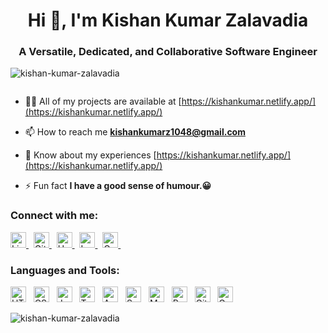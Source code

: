 <!--![logo](https://github.com/Kishan-Kumar-Zalavadia/Kishan-Kumar-Zalavadia/blob/main/Github%20Banner.png)
<!-- -------------------------------------------- -->

<h1 align="center">Hi 👋, I'm Kishan Kumar Zalavadia</h1>
<h3 align="center">A Versatile, Dedicated, and Collaborative Software Engineer</h3>



<!-- -------------------------------------------- -->
<!--<img
  align="right"
  alt="Coding"
  width="300"
  height="250"
  src="https://camo.githubusercontent.com/5ddf73ad3a205111cf8c686f687fc216c2946a75005718c8da5b837ad9de78c9/68747470733a2f2f7468756d62732e6766796361742e636f6d2f4576696c4e657874446576696c666973682d736d616c6c2e676966"
/>
-->

<!-- -------------------------------------------- -->
<p align="left">
  <img
    src="https://komarev.com/ghpvc/?username=kishan-kumar-zalavadia&label=Profile%20views&color=0e75b6&style=flat"
    alt="kishan-kumar-zalavadia"
  />
</p>

<!-- <p align="left">
  <a href="https://github.com/ryo-ma/github-profile-trophy"
    ><img
      src="https://github-profile-trophy.vercel.app/?username=kishan-kumar-zalavadia"
      alt="kishan-kumar-zalavadia"
  /></a>
</p> -->

<p align="left">
  <a href="https://twitter.com/" target="blank"
    ><img
      src="https://img.shields.io/twitter/follow/?logo=twitter&style=for-the-badge"
      alt=""
  /></a>
</p>

- 👨‍💻 All of my projects are available at [https://kishankumar.netlify.app/](https://kishankumar.netlify.app/)

- 📫 How to reach me **kishankumarz1048@gmail.com**

- 📄 Know about my experiences [https://kishankumar.netlify.app/](https://kishankumar.netlify.app/)

- ⚡ Fun fact **I have a good sense of humour.😀**

<!-- -------------------------------------------- -->
<!--
<h3 align="left">Connect with me:</h3>
<p align="left">
  <a href="https://linkedin.com/in/kishan kumar zalavadia" target="blank"
    ><img
      align="center"
      src="https://cdn-icons-png.flaticon.com/128/3536/3536505.png"
      alt="kishan kumar zalavadia"
      height="35"
      width="35"
  /></a>
  <a
    href="https://www.hackerrank.com/kishankumar3131"
    target="blank"
    ><img
      align="center"
      src="https://upload.wikimedia.org/wikipedia/commons/thumb/4/40/HackerRank_Icon-1000px.png/640px-HackerRank_Icon-1000px.png"
      alt="kishankumarzalavadia"
      height="35"
      width="45"
  /></a>
  <a href="https://www.leetcode.com/kishan_kumar_zalavadia" target="blank"
    ><img
      align="center"
      src="https://cdn.iconscout.com/icon/free/png-256/leetcode-3521542-2944960.png"
      alt="kishan_kumar_zalavadia"
      height="35"
      width="35"
  /></a>
  <a
    href="https://auth.geeksforgeeks.org/user/kishankumarzalavadia"
    target="blank"
    ><img
      align="center"
      src="https://upload.wikimedia.org/wikipedia/commons/thumb/4/43/GeeksforGeeks.svg/2560px-GeeksforGeeks.svg.png"
      alt="kishankumarzalavadia"
      height="35"
      width="45"
  /></a>
  -->
  
  <!--
  <a href="https://www.youtube.com/c/kishan bist" target="blank"
    ><img
      align="center"
      src="https://www.freeiconspng.com/thumbs/youtube-logo-png/hd-youtube-logo-png-transparent-background-20.png"
      alt="kishan bist"
      height="45"
      width="45"
  /></a>
-->
</p>
<!-- -------------------------------------------- -->
<h3 align="left">Connect with me:</h3>
<p>
<a href="https://linkedin.com/in/kishan-kumar-zalavadia" target="_blank"><img src="https://img.shields.io/badge/linkedin-282C34?logo=linkedin&logoColor=0A66C2" alt="LinkedIn logo" title="LinkedIn" height="25" /> </a> &nbsp
<a href="https://github.com/Kishan-Kumar-Zalavadia" target="blank"><img src="https://img.shields.io/badge/github-282C34?logo=github&logoColor=181717" alt="GitHub logo" title="GitHub" height="25" /> </a> &nbsp
<a href="https://www.hackerrank.com/kishankumar3131?hr_r=1" target="blank"><img src="https://img.shields.io/badge/hackerrank-282C34?logo=hackerrank&logoColor=00EA64" alt="HackerRank logo" title="HackerRank" height="25" /> </a> &nbsp
<a href="https://leetcode.com/kishan_kumar_zalavadia/" target="blank"><img src="https://img.shields.io/badge/leetcode-282C34?logo=leetcode&logoColor=FFA116" alt="Leetcode logo" title="Leetcode" height="25" /> </a> &nbsp
<a href="https://auth.geeksforgeeks.org/user/kishankumarzalavadia/practice" target="blank"><img src="https://img.shields.io/badge/geeksforgeeks-282C34?logo=geeksforgeeks&logoColor=2F8D46" alt="GeeksForGeeks logo" title="GeeksForGeeks" height="25" /> </a> &nbsp
</p>


<!-- -------------------------------------------- -->
<!--
<h3 align="left">Languages and Tools:</h3>
<p align="left">
  <a href="https://www.java.com" target="_blank" rel="noreferrer">
    <img
      src="https://brandslogos.com/wp-content/uploads/images/large/java-logo-1.png"
      alt="java"
      width="40"
      height="40"
    />
  </a>
  <a href="https://www.w3.org/html/" target="_blank" rel="noreferrer">
    <img
      src="https://upload.wikimedia.org/wikipedia/commons/thumb/6/61/HTML5_logo_and_wordmark.svg/512px-HTML5_logo_and_wordmark.svg.png?20170517184425"
      alt="html5"
      width="40"
      height="40"
    />
  </a>
  <a href="https://www.w3schools.com/css/" target="_blank" rel="noreferrer">
    <img
      src="https://cdn.freebiesupply.com/logos/large/2x/css3-logo-png-transparent.png"
      alt="css3"
      width="40"
      height="40"
    />
  </a>


  <a href="https://angular.io" target="_blank" rel="noreferrer">
    <img
      src="https://angular.io/assets/images/logos/angular/angular.svg"
      alt="angular"
      width="40"
      height="40"
    />
  </a>
  <a
    href="https://developer.mozilla.org/en-US/docs/Web/JavaScript"
    target="_blank"
    rel="noreferrer"
  >
    <img
      src="https://kishankumar.netlify.app/static/media/skill4.3dfb665e058d08c99f28.png"
      alt="javascript"
      width="40"
      height="40"
    />
  </a>
  <a href="https://www.typescriptlang.org/" target="_blank" rel="noreferrer">
    <img
      src="https://upload.wikimedia.org/wikipedia/commons/thumb/4/4c/Typescript_logo_2020.svg/2048px-Typescript_logo_2020.svg.png"
      alt="typescript"
      width="40"
      height="40"
    />
  </a>
  <a href="https://www.mysql.com/" target="_blank" rel="noreferrer">
    <img
      src="https://cdn.freebiesupply.com/logos/large/2x/mysql-5-logo-png-transparent.png"
      alt="mysql"
      width="40"
      height="40"
    />
  </a>
  <a href="https://spring.io/" target="_blank" rel="noreferrer">
    <img
      src="https://www.vectorlogo.zone/logos/springio/springio-icon.svg"
      alt="spring"
      width="40"
      height="40"
    />
  </a>

  <a href="https://git-scm.com/" target="_blank" rel="noreferrer">
    <img
      src="https://www.vectorlogo.zone/logos/git-scm/git-scm-icon.svg"
      alt="git"
      width="40"
      height="40"
    />
  </a>
  <a href="https://graphql.org" target="_blank" rel="noreferrer">
    <img
      src="https://www.vectorlogo.zone/logos/graphql/graphql-icon.svg"
      alt="graphql"
      width="40"
      height="40"
    />
  </a>
</p>
-->
<!-- --------------------------------------- -->
<!--https://simpleicons.org/-->
<h3 align="left">Languages and Tools:</h3>
<p>
<img src="https://img.shields.io/badge/HTML5-282C34?logo=html5&logoColor=E34F26" alt="HTML logo" title="HTML" height="25" /> &nbsp
<img src="https://img.shields.io/badge/CSS3-282C34?logo=css3&logoColor=1572B6" alt="CSS logo" title="CSS" height="25" /> &nbsp
<img src="https://img.shields.io/badge/JavaScript-282C34?logo=javascript&logoColor=F7DF1E" alt="JavaScript logo" title="JavaScript" height="25" /> &nbsp
<img src="https://img.shields.io/badge/TypeScript-282C34?logo=typescript&logoColor=3178C6" alt="TypeScript logo" title="TypeScript" height="25" /> &nbsp
<img src="https://img.shields.io/badge/Angular-282C34?logo=angular&logoColor=DD0031" alt="Angular logo" title="Angular" height="25" /> &nbsp
<img src="https://img.shields.io/badge/SpringBoot-282C34?logo=springboot&logoColor=6DB33F" alt="SpringBoot logo" title="SpringBoot" height="25" /> &nbsp
<img src="https://img.shields.io/badge/MySQL-282C34?logo=mysql&logoColor=4479A1" alt="MySQ logo" title="MySQL" height="25" /> &nbsp
<img src="https://img.shields.io/badge/React-282C34?logo=react&logoColor=61DAFB" alt="React logo" title="React" height="25" /> &nbsp
<img src="https://img.shields.io/badge/Git-282C34?logo=git&logoColor=F05032" alt="Git logo" title="Git" height="25" /> &nbsp
<img src="https://img.shields.io/badge/GraphQL-282C34?logo=graphql&logoColor=E10098" alt="GraphQL logo" title="GraphQL" height="25" /> &nbsp
</p>
<!-- -------------------------------------------- -->
<p>
  <img
    align="left"
    src="https://github-readme-stats.vercel.app/api/top-langs?username=kishan-kumar-zalavadia&show_icons=true&locale=en&layout=compact"
    alt="kishan-kumar-zalavadia"
  />
</p>
<!--
<p>
  &nbsp;<img
    align="center"
    src="https://github-readme-stats.vercel.app/api?username=kishan-kumar-zalavadia&show_icons=true&locale=en"
    alt="kishan-kumar-zalavadia"
  />
</p>

<p>
  <img
    align="center"
    src="https://github-readme-streak-stats.herokuapp.com/?user=kishan-kumar-zalavadia&"
    alt="kishan-kumar-zalavadia"
  />
</p>
-->
<!--
<img
    align="center"
    src="https://github-readme-stats.vercel.app/api?username=kishan-kumar-zalavadia&theme=dark&show_icons=true"
    alt="kishan-kumar-zalavadia"
  />
  -->
